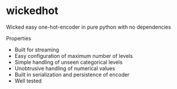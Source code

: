 # wickedhot
Wicked easy one-hot-encoder in pure python with no dependencies

Properties

* Built for streaming
* Easy configuration of maximum number of levels
* Simple handling of unseen categorical levels
* Unobtrusive handling of numerical values
* Built in serialization and persistence of encoder
* Well tested
